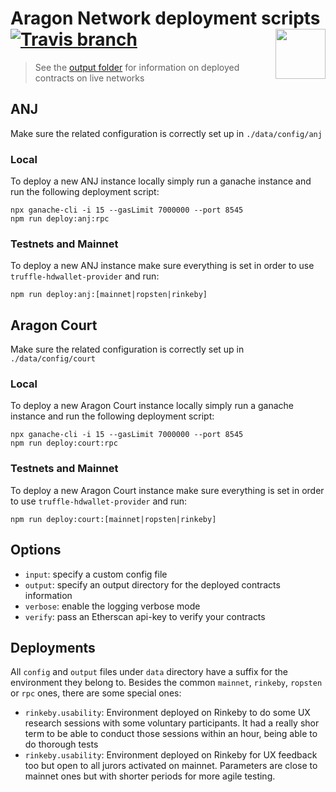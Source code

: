 # Aragon Network deployment scripts <img align="right" src="https://raw.githubusercontent.com/aragon/design/master/readme-logo.png" height="80px" /> [![Travis branch](https://img.shields.io/travis/aragon/aragon-court/development.svg?style=for-the-badge)](https://travis-ci.com/aragon/aragon-court/)

> See the [output folder](./data/output) for information on deployed contracts on live networks

## ANJ

Make sure the related configuration is correctly set up in `./data/config/anj`

### Local

To deploy a new ANJ instance locally simply run a ganache instance and run the following deployment script:

```
npx ganache-cli -i 15 --gasLimit 7000000 --port 8545
npm run deploy:anj:rpc
```

### Testnets and Mainnet

To deploy a new ANJ instance make sure everything is set in order to use `truffle-hdwallet-provider` and run:

```
npm run deploy:anj:[mainnet|ropsten|rinkeby]
```

## Aragon Court

Make sure the related configuration is correctly set up in `./data/config/court`

### Local

To deploy a new Aragon Court instance locally simply run a ganache instance and run the following deployment script:

```
npx ganache-cli -i 15 --gasLimit 7000000 --port 8545
npm run deploy:court:rpc
```

### Testnets and Mainnet

To deploy a new Aragon Court instance make sure everything is set in order to use `truffle-hdwallet-provider` and run:

```
npm run deploy:court:[mainnet|ropsten|rinkeby]
```

## Options

- `input`: specify a custom config file
- `output`: specify an output directory for the deployed contracts information
- `verbose`: enable the logging verbose mode
- `verify`: pass an Etherscan api-key to verify your contracts

## Deployments

All `config` and `output` files under `data` directory have a suffix for the environment they belong to. Besides the common `mainnet`, `rinkeby`, `ropsten` or `rpc` ones, there are some special ones:

- `rinkeby.usability`: Environment deployed on Rinkeby to do some UX research sessions with some voluntary participants. It had a really shor term to be able to conduct those sessions within an hour, being able to do thorough tests
- `rinkeby.usability`: Environment deployed on Rinkeby for UX feedback too but open to all jurors activated on mainnet. Parameters are close to mainnet ones but with shorter periods for more agile testing.

